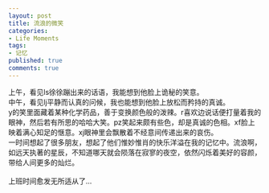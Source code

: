 ```yaml
---
layout: post
title: 流浪的微笑
categories:
- Life Moments
tags:
- 记忆
published: true
comments: true
---
```

<p>上午，看见ls徐徐蹦出来的话语，我能想到他脸上诡秘的笑意。<br />中午，看见lj平静而认真的问候，我也能想到他脸上放松而矜持的真诚。<br />y的笑里面藏着某种化学药品，善于变换颜色般的泼辣。r喜欢边说话便打量着我的眼神，然后若有所思的哈哈大笑。pz笑起来颇有些色，却是真诚的色相。xf脸上映着满心知足的惬意。xj眼神里会飘散着不经意间传递出来的哀伤。<br />一时间想起了很多朋友，想起了他们惟妙惟肖的快乐洋溢在我的记忆中。流浪啊，如远天执著的星辰，不知道哪天就会陨落在寂寥的夜空，依然闪烁着美好的容颜，带给人间更多的灿烂。<br /><br />上班时间愈发无所适从了...</p>
